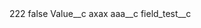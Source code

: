 <?xml version="1.0" encoding="UTF-8"?>
<CustomMetadata xmlns="http://soap.sforce.com/2006/04/metadata" xmlns:xsi="http://www.w3.org/2001/XMLSchema-instance" xmlns:xsd="http://www.w3.org/2001/XMLSchema">
    <label>222</label>
    <protected>false</protected>
    <values>
        <field>Value__c</field>
        <value xsi:type="xsd:string">axax</value>
    </values>
    <values>
        <field>aaa__c</field>
        <value xsi:nil="true"/>
    </values>
    <values>
        <field>field_test__c</field>
        <value xsi:nil="true"/>
    </values>
</CustomMetadata>

